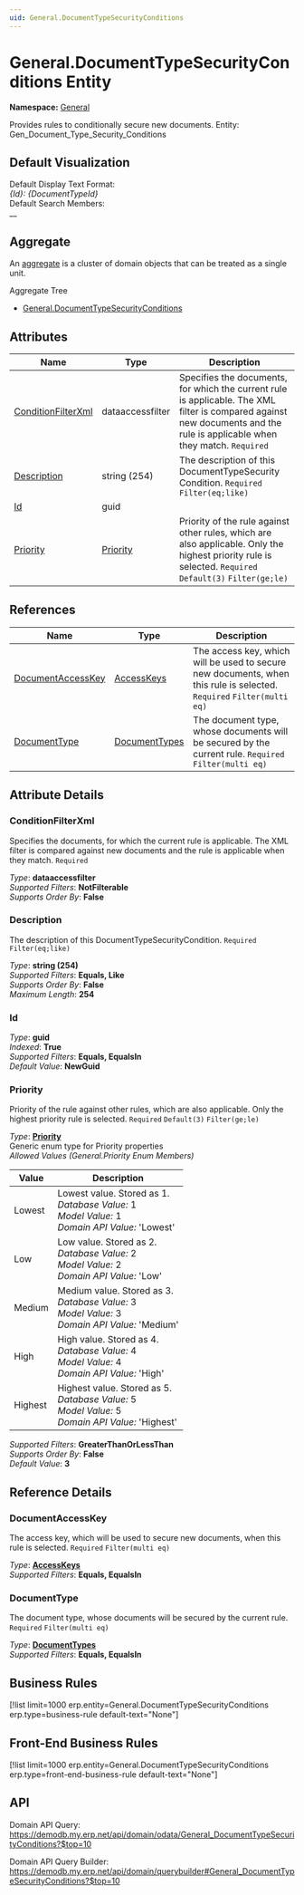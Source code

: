 ```yaml
---
uid: General.DocumentTypeSecurityConditions
---
```

# General.DocumentTypeSecurityConditions Entity

**Namespace:** [General](General.md)  

Provides rules to conditionally secure new documents. Entity: Gen_Document_Type_Security_Conditions

## Default Visualization
Default Display Text Format:  
_{Id}: {DocumentTypeId}_  
Default Search Members:  
__  

## Aggregate
An [aggregate](https://docs.erp.net/tech/advanced/concepts/aggregates.html) is a cluster of domain objects that can be treated as a single unit.  

Aggregate Tree  
* [General.DocumentTypeSecurityConditions](General.DocumentTypeSecurityConditions.md)  

## Attributes

| Name | Type | Description |
| ---- | ---- | --- |
| [ConditionFilterXml](General.DocumentTypeSecurityConditions.md#conditionfilterxml) | dataaccessfilter | Specifies the documents, for which the current rule is applicable. The XML filter is compared against new documents and the rule is applicable when they match. `Required` 
| [Description](General.DocumentTypeSecurityConditions.md#description) | string (254) | The description of this DocumentTypeSecurity<br />Condition. `Required` `Filter(eq;like)` 
| [Id](General.DocumentTypeSecurityConditions.md#id) | guid |  
| [Priority](General.DocumentTypeSecurityConditions.md#priority) | [Priority](General.DocumentTypeSecurityConditions.md#priority) | Priority of the rule against other rules, which are also applicable. Only the highest priority rule is selected. `Required` `Default(3)` `Filter(ge;le)` 

## References

| Name | Type | Description |
| ---- | ---- | --- |
| [DocumentAccessKey](General.DocumentTypeSecurityConditions.md#documentaccesskey) | [AccessKeys](Systems.Security.AccessKeys.md) | The access key, which will be used to secure new documents, when this rule is selected. `Required` `Filter(multi eq)` |
| [DocumentType](General.DocumentTypeSecurityConditions.md#documenttype) | [DocumentTypes](General.DocumentTypes.md) | The document type, whose documents will be secured by the current rule. `Required` `Filter(multi eq)` |


## Attribute Details

### ConditionFilterXml

Specifies the documents, for which the current rule is applicable. The XML filter is compared against new documents and the rule is applicable when they match. `Required`

_Type_: **dataaccessfilter**  
_Supported Filters_: **NotFilterable**  
_Supports Order By_: **False**  

### Description

The description of this DocumentTypeSecurityCondition. `Required` `Filter(eq;like)`

_Type_: **string (254)**  
_Supported Filters_: **Equals, Like**  
_Supports Order By_: **False**  
_Maximum Length_: **254**  

### Id

_Type_: **guid**  
_Indexed_: **True**  
_Supported Filters_: **Equals, EqualsIn**  
_Default Value_: **NewGuid**  

### Priority

Priority of the rule against other rules, which are also applicable. Only the highest priority rule is selected. `Required` `Default(3)` `Filter(ge;le)`

_Type_: **[Priority](General.DocumentTypeSecurityConditions.md#priority)**  
Generic enum type for Priority properties  
_Allowed Values (General.Priority Enum Members)_  

| Value | Description |
| ---- | --- |
| Lowest | Lowest value. Stored as 1. <br /> _Database Value:_ 1 <br /> _Model Value:_ 1 <br /> _Domain API Value:_ 'Lowest' |
| Low | Low value. Stored as 2. <br /> _Database Value:_ 2 <br /> _Model Value:_ 2 <br /> _Domain API Value:_ 'Low' |
| Medium | Medium value. Stored as 3. <br /> _Database Value:_ 3 <br /> _Model Value:_ 3 <br /> _Domain API Value:_ 'Medium' |
| High | High value. Stored as 4. <br /> _Database Value:_ 4 <br /> _Model Value:_ 4 <br /> _Domain API Value:_ 'High' |
| Highest | Highest value. Stored as 5. <br /> _Database Value:_ 5 <br /> _Model Value:_ 5 <br /> _Domain API Value:_ 'Highest' |

_Supported Filters_: **GreaterThanOrLessThan**  
_Supports Order By_: **False**  
_Default Value_: **3**  


## Reference Details

### DocumentAccessKey

The access key, which will be used to secure new documents, when this rule is selected. `Required` `Filter(multi eq)`

_Type_: **[AccessKeys](Systems.Security.AccessKeys.md)**  
_Supported Filters_: **Equals, EqualsIn**  

### DocumentType

The document type, whose documents will be secured by the current rule. `Required` `Filter(multi eq)`

_Type_: **[DocumentTypes](General.DocumentTypes.md)**  
_Supported Filters_: **Equals, EqualsIn**  



## Business Rules

[!list limit=1000 erp.entity=General.DocumentTypeSecurityConditions erp.type=business-rule default-text="None"]

## Front-End Business Rules

[!list limit=1000 erp.entity=General.DocumentTypeSecurityConditions erp.type=front-end-business-rule default-text="None"]

## API

Domain API Query:
<https://demodb.my.erp.net/api/domain/odata/General_DocumentTypeSecurityConditions?$top=10>

Domain API Query Builder:
<https://demodb.my.erp.net/api/domain/querybuilder#General_DocumentTypeSecurityConditions?$top=10>

